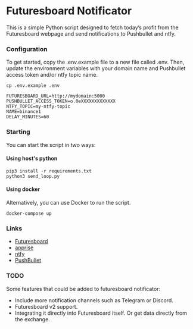 # Futuresboard Notificator
This is a simple Python script designed to fetch today’s profit from the Futuresboard webpage and send notifications to Pushbullet and ntfy.

### Configuration
To get started, copy the .env.example file to a new file called .env. Then, update the environment variables with your domain name and Pushbullet access token and/or ntfy topic name.

```
cp .env.example .env
```
```
FUTURESBOARD_URL=http://mydomain:5000
PUSHBULLET_ACCESS_TOKEN=o.0eXXXXXXXXXXXXX
NTFY_TOPIC=my-ntfy-topic
NAME=binance1
DELAY_MINUTES=60
```

### Starting
You can start the script in two ways:

#### Using host's python
```
pip3 install -r requirements.txt
python3 send_loop.py
```

#### Using docker
Alternatively, you can use Docker to run the script.
```
docker-compose up
```

### Links
- [Futuresboard](https://github.com/ecoppen/futuresboard)
- [apprise](https://github.com/caronc/apprise)
- [ntfy](https://github.com/binwiederhier/ntfy)
- [PushBullet](https://www.pushbullet.com/)

### TODO
Some features that could be added to futuresboard notificator:
- Include more notification channels such as Telegram or Discord.
- Futuresboard v2 support.
- Integrating it directly into Futuresboard itself. Or get data directly from the exchange.
